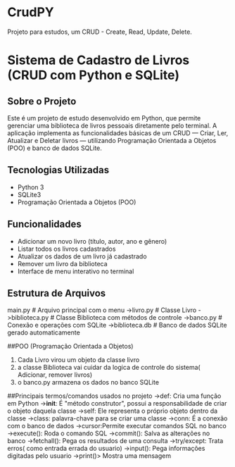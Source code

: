 # CrudPY
Projeto para estudos, um CRUD - Create, Read, Update, Delete.

# Sistema de Cadastro de Livros (CRUD com Python e SQLite)

## Sobre o Projeto

Este é um projeto de estudo desenvolvido em Python, que permite gerenciar uma biblioteca de livros pessoais diretamente pelo terminal. A aplicação implementa as funcionalidades básicas de um CRUD — Criar, Ler, Atualizar e Deletar livros — utilizando Programação Orientada a Objetos (POO) e banco de dados SQLite.

##  Tecnologias Utilizadas

- Python 3
- SQLite3
- Programação Orientada a Objetos (POO)

## Funcionalidades

-  Adicionar um novo livro (título, autor, ano e gênero)
-  Listar todos os livros cadastrados
-  Atualizar os dados de um livro já cadastrado
-  Remover um livro da biblioteca
-  Interface de menu interativo no terminal

## Estrutura de Arquivos
main.py # Arquivo principal com o menu
->livro.py # Classe Livro
->biblioteca.py # Classe Biblioteca com métodos de controle
->banco.py # Conexão e operações com SQLite
->biblioteca.db # Banco de dados SQLite gerado automaticamente

##POO (Programação Orientada a Objetos)
1. Cada Livro virou um objeto da classe livro
2. a classe Biblioteca vai cuidar da logica de controle do sistema( Adicionar, remover livros)
3. o banco.py armazena os dados no banco SQLite

##Principais termos/comandos usados no projeto
->def: Cria uma função em Python
->__init__: É "método construtor", possui a responsabilidade de criar o objeto daquela classe
->self: Ele representa o próprio objeto dentro da classe
->class: palavra-chave para se criar uma classe
->conn: É a conexão com o banco de dados
->cursor:Permite executar comandos SQL no banco
->execute(): Roda o comando SQL
->commit(): Salva as alterações no banco
->fetchall(): Pega os resultados de uma consulta
->try/except: Trata erros( como entrada errada do usuario)
->input(): Pega informações digitadas pelo usuario
->print()> Mostra uma mensagem 
